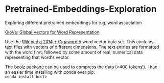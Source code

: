 # Pretrained-Embeddings-Exploration
Exploring different pretrained embeddings for e.g. word association 


[GloVe: Global Vectors for Word Representation](https://nlp.stanford.edu/projects/glove/)

Use the [Wikipedia 2014 + Gigaword 5](http://nlp.stanford.edu/data/glove.6B.zip) word vector data set.
This contains text files with vectors of different dimensions.  The text entries are formatted with the word first, followed by some amount of real, numerical data representing that word's vector.

The [bcolz](https://github.com/Blosc/bcolz) package can be used to compress the data (>400 tokens!).  I had an easier time installing with conda over pip: <br>
`conda install bcolz`
